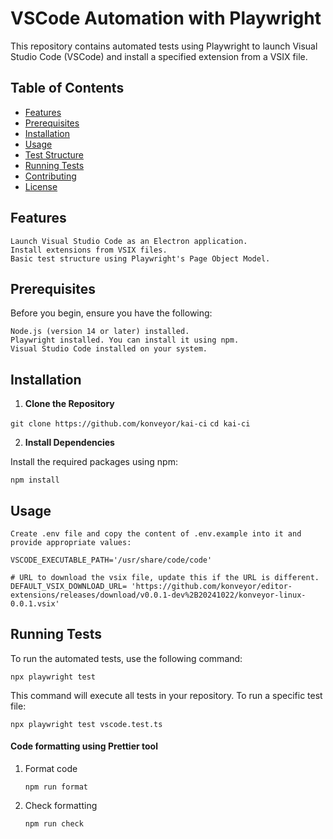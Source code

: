 # VSCode Automation with Playwright

This repository contains automated tests using Playwright to launch Visual Studio Code (VSCode) and install a specified extension from a VSIX file.

## Table of Contents

- [Features](#features)
- [Prerequisites](#prerequisites)
- [Installation](#installation)
- [Usage](#usage)
- [Test Structure](#test-structure)
- [Running Tests](#running-tests)
- [Contributing](#contributing)
- [License](#license)

## Features

    Launch Visual Studio Code as an Electron application.
    Install extensions from VSIX files.
    Basic test structure using Playwright's Page Object Model.

## Prerequisites

Before you begin, ensure you have the following:

    Node.js (version 14 or later) installed.
    Playwright installed. You can install it using npm.
    Visual Studio Code installed on your system.

## Installation

1. **Clone the Repository**

`git clone https://github.com/konveyor/kai-ci`
`cd kai-ci`

2. **Install Dependencies**

Install the required packages using npm:

`npm install`


## Usage

    Create .env file and copy the content of .env.example into it and provide appropriate values:

    VSCODE_EXECUTABLE_PATH='/usr/share/code/code'

    # URL to download the vsix file, update this if the URL is different.
    DEFAULT_VSIX_DOWNLOAD_URL= 'https://github.com/konveyor/editor-extensions/releases/download/v0.0.1-dev%2B20241022/konveyor-linux-0.0.1.vsix'


## Running Tests

To run the automated tests, use the following command:

`npx playwright test`

This command will execute all tests in your repository. To run a specific test file:

`npx playwright test vscode.test.ts`

#### Code formatting using Prettier tool

1. Format code

    `npm run format`

2. Check formatting

    `npm run check`
